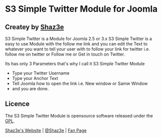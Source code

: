S3 Simple Twitter Module for Joomla
=================
## Createy by [Shaz3e](https://github.com/Shaz3e/)

S3 Simple Twitter is a Module for Joomla 2.5 or 3.x
S3 Simple Twitter is a easy to use Module with the follow me link and you can edit the Text to whatever you want to tell your user with to follow your link for twitter i.e. follow me on twitter or Follow me or Get in touch on Twitter.


Its has only 3 Parameters that's why I call it S3 Simple Twitter Module
 - Type your Twitter Username
 - Type your Anchor Text
 - Tell Joomla how to open the link i.e. New window or Samw Window
 - and you are done.

## Licence

The S3 Simple Twitter Module is opensource software released under the [GPL](http://www.gnu.org/licenses/gpl-2.0.txt).

[Shaz3e's Website](http://www.shaz3e.com) | [@Shaz3e](https://www.twitter.com/Shaz3e) | [Fan Page](https://www.facebook.com/Shaz3e)
